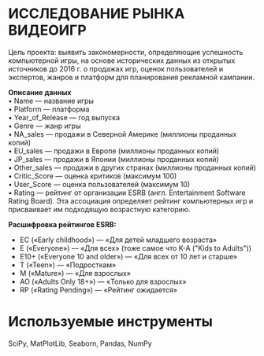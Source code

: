 # ИССЛЕДОВАНИЕ РЫНКА ВИДЕОИГР

Цель проекта: выявить закономерности, определяющие успешность компьютерной игры, на основе исторических данных из открытых источников до 2016 г. о продажах игр, оценок пользователей и экспертов, жанров и платформ для планирования рекламной кампании.

**Описание данных**  
•	Name — название игры  
•	Platform — платформа  
•	Year_of_Release — год выпуска  
•	Genre — жанр игры  
•	NA_sales — продажи в Северной Америке (миллионы проданных копий)  
•	EU_sales — продажи в Европе (миллионы проданных копий)  
•	JP_sales — продажи в Японии (миллионы проданных копий)  
•	Other_sales — продажи в других странах (миллионы проданных копий)  
•	Critic_Score — оценка критиков (максимум 100)  
•	User_Score — оценка пользователей (максимум 10)  
•	Rating — рейтинг от организации ESRB (англ. Entertainment Software Rating Board). Эта ассоциация определяет рейтинг компьютерных игр и присваивает им подходящую возрастную категорию.  

**Расшифровка рейтингов ESRB:**

- EC («Early childhood») — «Для детей младшего возраста»
- E («Everyone») — «Для всех» (тоже самое что K-A ("Kids to Adults"))
- E10+ («Everyone 10 and older») — «Для всех от 10 лет и старше»
- T («Teen») — «Подросткам»
- M («Mature») — «Для взрослых»
- AO («Adults Only 18+») — «Только для взрослых»
- RP («Rating Pending») — «Рейтинг ожидается»


# Используемые инструменты

SciPy, MatPlotLib, Seaborn, Pandas, NumPy 

